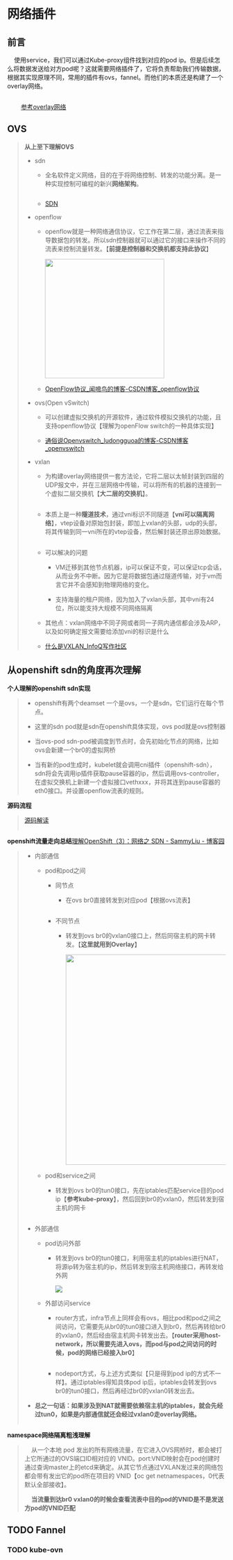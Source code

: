 # 网络插件

## 前言

    使用service，我们可以通过Kube-proxy组件找到对应的pod ip。但是后续怎么将数据发送给对方pod呢？这就需要网络插件了，它将负责帮助我们传输数据，根据其实现原理不同，常用的插件有ovs，fannel。而他们的本质还是构建了一个overlay网络。

<img src="./overlay.png" title="" alt="" data-align="center">

        [参考overlay网络](https://info.support.huawei.com/info-finder/encyclopedia/zh/Overlay%E7%BD%91%E7%BB%9C.html)

## OVS

> **从上至下理解OVS**
> 
> - sdn
>   
>   - 全名软件定义网络，目的在于将网络控制、转发的功能分离。是一种实现控制可编程的新兴**网络架构**。
>     
>     <img src="./sdn1.jpg?msec=1654926625167?msec=1654932299092?msec=1654932465279" title="" alt="" data-align="center">
>   
>   - [SDN](https://zhuanlan.zhihu.com/p/504887869)
> 
> - openflow
>   
>   - openflow就是一种网络通信协议，它工作在第二层，通过流表来指导数据包的转发。所以sdn控制器就可以通过它的接口来操作不同的流表来控制流量转发。【**前提是控制器和交换机都支持此协议**】
>     
>     <img title="" src="./openflow1.png?msec=1654926607272?msec=1654932299093?msec=1654932465279" alt="" data-align="center" width="275">
>   
>   - [OpenFlow协议_闻啼鸟的博客-CSDN博客_openflow协议](https://blog.csdn.net/Tom942067059/article/details/120049835)
> 
> - ovs(Open vSwitch)
>   
>   - 可以创建虚拟交换机的开源软件，通过软件模拟交换机的功能，且支持openflow协议【理解为openFlow switch的一种具体实现】
>   
>   - [通俗说Openvswitch_ludongguoa的博客-CSDN博客_openvswitch](https://blog.csdn.net/ludongguoa/article/details/121122577)
> 
> - vxlan
>   
>   - 为构建overlay网络提供一套方法论，它将二层以太帧封装到四层的UDP报文中，并在三层网络中传输，可以将所有的机器的连接到一个虚拟二层交换机【**大二层的交换机**】。
>     
>     <img src="./vxlan1.png?msec=1654931342575?msec=1654932299094?msec=1654932465280" title="" alt="" data-align="center">
>   
>   - 本质上是一种**隧道技术**，通过vni标识不同隧道【**vni可以隔离网络**】，vtep设备对原始包封装，即加上vxlan的头部，udp的头部，将其传输到同一vni所在的vtep设备，然后解封装还原出原始数据。
>     
>     <img src="./vxlan.png?msec=1654932490190" title="" alt="" data-align="center">
>   
>   - 可以解决的问题
>     
>     - VM迁移到其他节点机器，ip可以保证不变，可以保证tcp会话，从而业务不中断。因为它是将数据包通过隧道传输，对于vm而言它并不会感知到物理网络的变化。
>     
>     - 支持海量的租户网络，因为加入了vxlan头部，其中vni有24位，所以能支持大规模不同网络隔离
>   
>   - 其他点：vxlan网络中不同子网或者同一子网内通信都会涉及ARP，以及如何确定报文需要给添加vni的标识是什么
>   
>   - [什么是VXLAN_InfoQ写作社区](https://xie.infoq.cn/article/34be5bf471a1fa025749f8366?source=app_share)

## 从openshift sdn的角度再次理解

**个人理解的openshift sdn实现**

> - openshift有两个deamset 一个是ovs，一个是sdn，它们运行在每个节点。
> 
> - 这里的sdn pod就是sdn在openshift具体实现，ovs pod就是ovs控制器
> 
> - 当ovs-pod sdn-pod被调度到节点时，会先初始化节点的网络，比如ovs会新建一个br0的虚拟网桥
> 
> - 当有新的pod生成时，kubelet就会调用cni插件（openshift-sdn），sdn将会先调用ip插件获取pause容器的ip，然后调用ovs-controller，在虚拟交换机上新建一个虚拟接口vethxxx，并将其连到pause容器的eth0接口。并设置openflow流表的规则。

**源码流程**

> [源码解读](https://mp.weixin.qq.com/s?__biz=MzA3MDg4Nzc2NQ==&mid=2652137188&idx=1&sn=98608470be8014acf8cfa1bacb219bfb&scene=21#wechat_redirect)
> 
> <img src="./openshift-sdn1.png" title="" alt="" data-align="center">

**openshift流量走向总结**[理解OpenShift（3）：网络之 SDN - SammyLiu - 博客园](https://www.cnblogs.com/sammyliu/p/10064450.html)

> * 内部通信
>   
>   * pod和pod之间
>     
>     * 同节点
>       
>       * 在ovs br0直接转发到对应pod【根据ovs流表】
>         
>         <img src="./pod-pod.png" title="" alt="" data-align="center">
>     
>     * 不同节点
>       
>       * 转发到ovs br0的vxlan0接口上，然后同宿主机的网卡转发。【**这里就用到Overlay**】
>         
>         <img title="" src="./pod-other-pod.png" alt="" width="485" data-align="center">
>   
>   * pod和service之间
>     
>     * 转发到ovs br0的tun0接口，先在iptables匹配service目的pod ip【**参考kube-proxy**】，然后回到br0的vxlan0，然后转发到宿主机的网卡
>       
>       <img src="./pod-service.png" title="" alt="" data-align="center">
> 
> * 外部通信
>   
>   * pod访问外部
>     
>     * 转发到ovs br0的tun0接口，利用宿主机的iptables进行NAT，将源ip转为宿主机的ip，然后转发到宿主机网络接口，再转发给外网
>       
>       ![](E:\CloudNative_Summarize\network\pod-internet.png)
>   
>   * 外部访问service
>     
>     * router方式，infra节点上同样会有ovs，相比pod和pod之间之间访问，它需要先从br0的tun0接口进入到br0，然后再转给br0的vxlan0，然后经由宿主机网卡转发出去。【**router采用host-network，所以需要先进入ovs，而pod与pod之间访问的时候，pod的网络已经接入br0**】
>       
>       <img src="./internet-pod.png" title="" alt="" data-align="center">
>     
>     * nodeport方式，与上述方式类似【只是得到pod ip的方式不一样】。通过iptables得知具体pod ip后，iptables会转发到ovs br0的tun0接口，然后再经过br0的vxlan0转发出去。
> 
> * **总之一句话：如果涉及到NAT就需要依赖宿主机的iptables，就会先经过tun0，如果是内部通信就还会经过vxlan0走overlay网络。**
>   
>   <img src="./openshift-sdn.png" title="" alt="" data-align="center">

**namespace网络隔离粗浅理解**

>     从一个本地 pod 发出的所有网络流量，在它进入OVS网桥时，都会被打上它所通过的OVS端口ID相对应的 VNID。port:VNID映射会在pod创建时通过查询master上的etcd来确定。从其它节点通过VXLAN发过来的网络包都会带有发出它的pod所在项目的 VNID【oc get netnamespaces，0代表默认全部接收】。
> 
>     **当流量到达br0 vxlan0的时候会查看流表中目的pod的VNID是不是发送方pod的VNID匹配**

## 

## TODO Fannel

### TODO  kube-ovn
